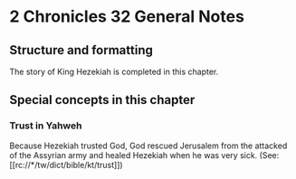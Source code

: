 # 2 Chronicles 32 General Notes
## Structure and formatting

The story of King Hezekiah is completed in this chapter.

## Special concepts in this chapter

### Trust in Yahweh
Because Hezekiah trusted God, God rescued Jerusalem from the attacked of the Assyrian army and healed Hezekiah when he was very sick. (See: [[rc://*/tw/dict/bible/kt/trust]])